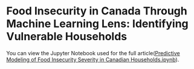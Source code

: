 # Food Insecurity in Canada Through Machine Learning Lens: Identifying Vulnerable Households

You can view the Jupyter Notebook used for the full article([Predictive Modeling of Food Insecurity Severity in Canadian Households.ipynb](https://github.com/klopferhuang/Food-Insecurity-in-Canada-Through-Machine-Learning-Lens-Identifying-Vulnerable-Households/blob/main/Predictive%20Modeling%20of%20Food%20Insecurity%20Severity%20in%20Canadian%20Households.ipynb)).
